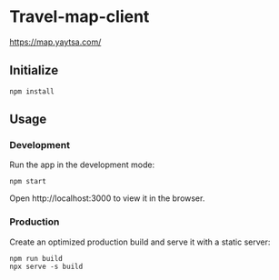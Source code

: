 # Travel-map-client

https://map.yaytsa.com/

## Initialize

```
npm install
```

## Usage

### Development

Run the app in the development mode:

```
npm start
```

Open http://localhost:3000 to view it in the browser.

### Production

Create an optimized production build and serve it with a static server:

```
npm run build
npx serve -s build
```
